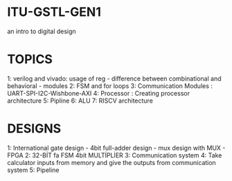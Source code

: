 # ITU-GSTL-GEN1
an intro to digital design

# TOPICS
1: verilog and vivado: usage of reg - difference between combinational and behavioral - modules
2: FSM and for loops
3: Communication Modules : UART-SPI-I2C-Wishbone-AXI 
4: Processor : Creating processor architecture
5: Pipline
6: ALU
7: RISCV architecture

# DESIGNS
1: International gate design - 4bit full-adder design - mux design with MUX - FPGA
2: 32-BİT fa FSM 4bit MULTİPLİER
3: Communication system
4: Take calculator inputs from memory and give the outputs from communication system
5: Pipeline
